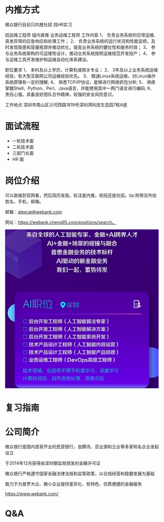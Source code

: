 # 内推方式

微众银行目前只内推社招
找HR实习

招运维工程师 组内直推
业务运维工程师
工作内容
1、 负责业务系统的日常运维、突发异常的应急响应和处理工作；
2、 负责业务系统的运行状况和性能监控，及时发现隐患和容量瓶颈并推动优化，提高业务系统的健壮性和服务时效；
3、 参与业务系统架构的可运维性设计，推动业务系统按照运维规范开发投产；
4、 参与运维工具开发维护和运维自动化体系建设。

职位要求
1、 本科及以上学历，计算机或相关专业；
2、 3年及以上业务系统运维经验，有大型互联网公司运维经验优先。
3、 精通Linux系统运维，对Linux操作系统原理有一定的理解;
4、 熟悉TCP/IP协议，能够进行网络抓包分析;
5、 熟练掌握Shell、Python、Perl、Java语言，并能使用其中一两门语言进行编码;
6、 责任心强，具备良好团队合作精神，较强的安全风险意识。

工作地点
深圳市南山区沙河西路1819号深圳湾科技生态园7栋A座
# 面试流程

- 一轮技术面
- 二轮技术面
- 三部门长面
- HR 面

# 岗位介绍

可以直接到官网看，然后简历发我，标注是内推，校招还是社招。tip:附带另外给姓名，手机，邮箱。

邮箱：alexcai@webank.com

网址：https://webank.cheng95.com/positions/search。

![](../assets/微众银行-1.png)

# 复习指南


# 公司简介

微众银行是国内首家开业的民营银行，由腾讯、百业源和立业等多家知名企业发起设立

于2014年12月获得由深圳银监局颁发的金融许可证

微众银行严格遵守国家金融法律法规和监管政策，以合规经营和稳健发展为基础

致力于为普罗大众、微小企业提供差异化、有特色、优质便捷的金融服务

https://www.webank.com/

# Q&A

